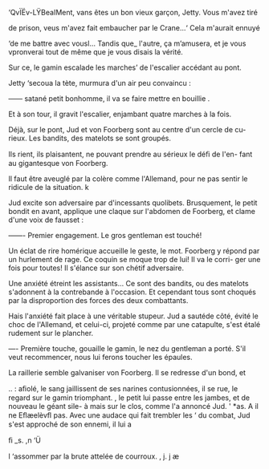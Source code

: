  

‘QvÏËv-LŸBeaIMent, vans êtes un bon vieux garçon, Jetty. Vous m'avez tiré

de prison, veus m'avez fait embaucher par le Crane...‘ Cela m'aurait ennuyé

 ‘de me battre avec vousl... Tandis que_ l'autre, ça m’amusera, et je vous
vpronverai tout de même que je vous disais la vérité.

Sur ce, le gamin escalade les marches’ de l'escalier accédant au pont.

Jetty ‘secoua la tète, murmura d'un air peu convaincu :

—— satané petit bonhomme, il va se faire mettre en bouillie .

Et à son tour, il gravit l'escalier, enjambant quatre marches à la fois.

Déjà, sur le pont, Jud et von Foorberg sont au centre d'un cercle de cu-
rieux. Les bandits, des matelots se sont groupés.

Ils rient, ils plaisantent, ne pouvant prendre au sérieux le déﬁ de l'en-
fant au gigantesque von Foorberg.

Il faut être aveuglé par la colère comme l'Allemand, pour ne pas sentir
le ridicule de la situation. k

Jud excite son adversaire par d'incessants quolibets. Brusquement, le
petit bondit en avant, applique une claque sur l'abdomen de Foorberg, et
clame d'une voix de fausset :

——- Premier engagement. Le gros gentleman est touché!

Un éclat de rire homérique accueille le geste, le mot. Foorberg y répond
par un hurlement de rage. Ce coquin se moque trop de lui! Il va le corri-
ger une fois pour toutes! Il s'élance sur son chétif adversaire.

Une anxiété étreint les assistants... Ce sont des bandits, ou des matelots
s'adonnent à la contrebande à l'occasion. Et cependant tous sont choqués
par la disproportion des forces des deux combattants.

Hais l'anxiété fait place à une véritable stupeur. Jud a sautéde côté,
évité le choc de l'Allemand, et celui-ci, projeté comme par une catapulte,
s'est étalé rudement sur le plancher.

—- Première touche, gouaille le gamin, le nez du gentleman a porté. S'il
veut recommencer, nous lui ferons toucher les épaules.

La raillerie semble galvaniser von Foorberg. Il se redresse d'un bond, et

.. : aﬁolé, le sang jaillissent de ses narines contusionnées, il se rue, le regard
  sur le gamin triomphant.
,   le petit lui passe entre les jambes, et de nouveau le géant sile-
 à  mais sur le clos, comme l'a annoncé Jud.
' *as. A il ne Eﬂæelèvﬂ pas. Avec une audace qui fait trembler les
‘ du combat, Jud s'est approché de son ennemi, il lui a

 

 
  
 
 

 

 
  

ﬁ
_s.
,n
‘Ü

l   ‘assommer par la brute attelée de courroux.
, j.  j æ

 

 

 

 


